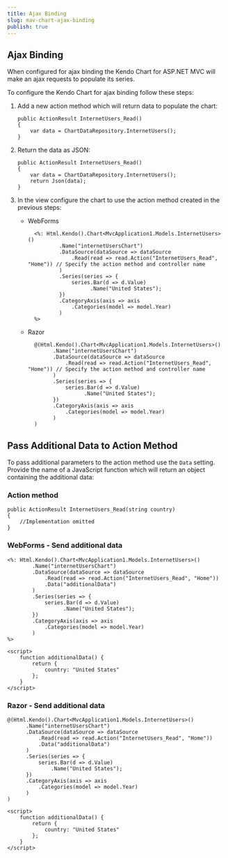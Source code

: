 ```yaml
---
title: Ajax Binding
slug: mav-chart-ajax-binding
publish: true
---
```


## Ajax Binding

When configured for ajax binding the Kendo Chart for ASP.NET MVC will make an ajax requests to populate its series.

To configure the Kendo Chart for ajax binding follow these steps:

1.  Add a new action method which will return data to populate the chart:

        public ActionResult InternetUsers_Read()
        {
            var data = ChartDataRepository.InternetUsers();
        }

2.  Return the data as JSON:

        public ActionResult InternetUsers_Read()
        {
            var data = ChartDataRepository.InternetUsers();
            return Json(data);
        }

3.  In the view configure the chart to use the action method created in the previous steps:
    - WebForms

            <%: Html.Kendo().Chart<MvcApplication1.Models.InternetUsers>()
                    .Name("internetUsersChart")
                    .DataSource(dataSource => dataSource
                        .Read(read => read.Action("InternetUsers_Read", "Home")) // Specify the action method and controller name
                    )
                    .Series(series => {
                        series.Bar(d => d.Value)
                              .Name("United States");
                    })
                    .CategoryAxis(axis => axis
                        .Categories(model => model.Year)
                    )
            %>
    - Razor

            @(Html.Kendo().Chart<MvcApplication1.Models.InternetUsers>()
                  .Name("internetUsersChart")
                  .DataSource(dataSource => dataSource
                      .Read(read => read.Action("InternetUsers_Read", "Home")) // Specify the action method and controller name
                  )
                  .Series(series => {
                      series.Bar(d => d.Value)
                            .Name("United States");
                  })
                  .CategoryAxis(axis => axis
                      .Categories(model => model.Year)
                  )
            )

## Pass Additional Data to Action Method

To pass additional parameters to the action method use the `Data` setting. Provide the name of a JavaScript function which will return an object
containing the additional data:

### Action method

    public ActionResult InternetUsers_Read(string country)
    {
        //Implementation omitted
    }


### WebForms - Send additional data

    <%: Html.Kendo().Chart<MvcApplication1.Models.InternetUsers>()
            .Name("internetUsersChart")
            .DataSource(dataSource => dataSource
                .Read(read => read.Action("InternetUsers_Read", "Home"))
                .Data("additionalData")
            )
            .Series(series => {
                series.Bar(d => d.Value)
                      .Name("United States");
            })
            .CategoryAxis(axis => axis
                .Categories(model => model.Year)
            )
    %>

    <script>
        function additionalData() {
            return {
                country: "United States"
            };
        }
    </script>


### Razor - Send additional data

    @(Html.Kendo().Chart<MvcApplication1.Models.InternetUsers>()
          .Name("internetUsersChart")
          .DataSource(dataSource => dataSource
              .Read(read => read.Action("InternetUsers_Read", "Home"))
              .Data("additionalData")
          )
          .Series(series => {
              series.Bar(d => d.Value)
                  .Name("United States");
          })
          .CategoryAxis(axis => axis
              .Categories(model => model.Year)
          )
    )

    <script>
        function additionalData() {
            return {
                country: "United States"
            };
        }
    </script>

